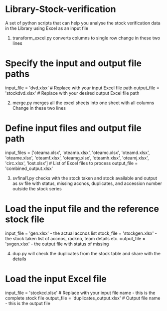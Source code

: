 # Library-Stock-verification
A set  of python scripts that can help you analyse the stock verification data in the Library using Excel as an input file
1. transform_excel.py converts columns to single row
change in these two lines

# Specify the input and output file paths
input_file = 'dvd.xlsx'  # Replace with your input Excel file path
output_file = 'stockdvd.xlsx'  # Replace with your desired output Excel file path

2. merge.py merges all the excel sheets into one sheet with all columns
Change in these two lines

# Define input files and output file path
input_files = ['oteama.xlsx', 'oteamb.xlsx', 'oteamc.xlsx', 'oteamd.xlsx', 'oteame.xlsx', 'oteamf.xlsx', 'oteamg.xlsx', 'oteamh.xlsx', 'oteamj.xlsx', 'circ.xlsx', 'lost.xlsx']  # List of Excel files to process
output_file = 'combined_output.xlsx'

3. svfinal1.py checks with the stock taken and stock available and output as sv file with status, missing accnos, duplicates, and accession number outside the stock series

# Load the input file and the reference stock file
input_file = 'gen.xlsx' - the actual accnos list
stock_file = 'stockgen.xlsx' -  the stock taken list of accnos, rackno, team details etc.
output_file = 'svgen.xlsx' - the output file with status of missing

4. dup.py will check the duplicates from the stock table and share with the details

# Load the input Excel file
input_file = 'stockcd.xlsx'  # Replace with your input file name - this is the complete stock file
output_file = 'duplicates_output.xlsx'  # Output file name - this is the output file

